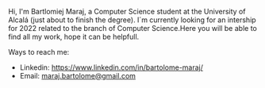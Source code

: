 Hi, I'm Bartlomiej Maraj, a Computer Science student at the University of Alcalá (just about to finish the degree). 
I´m currently looking for an intership for 2022 related to the branch of Computer Science.Here you will be able to find all my work, hope it can be helpfull.

Ways to reach me:
- Linkedin: https://www.linkedin.com/in/bartolome-maraj/
- Email: maraj.bartolome@gmail.com

